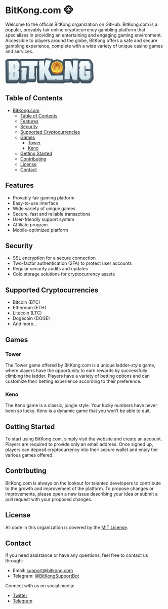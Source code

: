 # BitKong.com :monkey_face:

Welcome to the official BitKong organization on GitHub. BitKong.com is a popular, provably fair online cryptocurrency gambling platform that specializes in providing an entertaining and engaging gaming environment. Accessible to players around the globe, BitKong offers a safe and secure gambling experience, complete with a wide variety of unique casino games and services.

![BitKong](/profile/logo.png)

## Table of Contents

- [BitKong.com](#bitkongcom-monkey_face)
  - [Table of Contents](#table-of-contents)
  - [Features](#features)
  - [Security](#security)
  - [Supported Cryptocurrencies](#supported-cryptocurrencies)
  - [Games](#games)
    - [Tower](#tower)
    - [Keno](#keno)
  - [Getting Started](#getting-started)
  - [Contributing](#contributing)
  - [License](#license)
  - [Contact](#contact)

## Features

- Provably fair gaming platform
- Easy-to-use interface
- Wide variety of unique games
- Secure, fast and reliable transactions
- User-friendly support system
- Affiliate program
- Mobile-optimized platform

## Security

- SSL encryption for a secure connection
- Two-factor authentication (2FA) to protect user accounts
- Regular security audits and updates
- Cold storage solutions for cryptocurrency assets

## Supported Cryptocurrencies

- Bitcoin (BTC)
- Ethereum (ETH)
- Litecoin (LTC)
- Dogecoin (DOGE)
- And more...

## Games

### Tower

The Tower game offered by BitKong.com is a unique ladder-style game, where players have the opportunity to earn rewards by successfully climbing the ladder. Players have a variety of betting options and can customize their betting experience according to their preference.

### Keno

The Keno game is a classic, jungle style. Your lucky numbers have never been so lucky. Keno is a dynamic game that you won’t be able to quit.

## Getting Started

To start using BitKong.com, simply visit the website and create an account. Players are required to provide only an email address. Once signed up, players can deposit cryptocurrency into their secure wallet and enjoy the various games offered.

## Contributing

BitKong.com is always on the lookout for talented developers to contribute to the growth and improvement of the platform. To propose changes or improvements, please open a new issue describing your idea or submit a pull request with your proposed changes.

## License

All code in this organization is covered by the [MIT License](https://opensource.org/licenses/MIT).

## Contact

If you need assistance or have any questions, feel free to contact us through:

- Email: support@bitkong.com
- Telegram: [@BitKongSupportBot](https://t.me/BitKongSupportBot)

Connect with us on social media:

- [Twitter](https://twitter.com/playbitkong)
- [Telegram](https://t.me/playbitkong)
